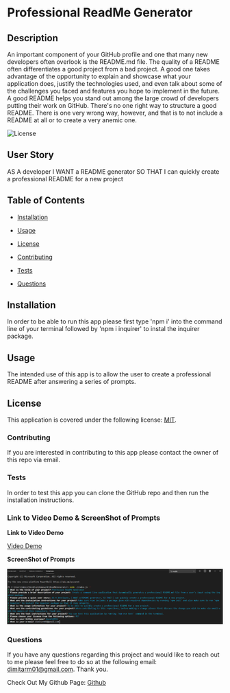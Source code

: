 # Professional ReadMe Generator

## Description
An important component of your GitHub profile and one that many new developers often overlook is the README.md file. The quality of a README often differentiates a good project from a bad project. A good one takes advantage of the opportunity to explain and showcase what your application does, justify the technologies used, and even talk about some of the challenges you faced and features you hope to implement in the future. A good README helps you stand out among the large crowd of developers putting their work on GitHub. There's no one right way to structure a good README. There is one very wrong way, however, and that is to not include a README at all or to create a very anemic one.

![License](https://img.shields.io/badge/license-MIT-blue)

## User Story

AS A developer I WANT a README generator SO THAT I can quickly create a professional README for a new project

## Table of Contents

* [Installation](#installation)

* [Usage](#usage)

* [License](#license)

* [Contributing](#contributing)

* [Tests](#tests)

* [Questions](#questions)

## Installation
In order to be able to run this app please first type 'npm i' into the command line of your terminal followed by 'npm i inquirer' to instal the inquirer package.

## Usage
The intended use of this app is to allow the user to create a professional README after answering a series of prompts.

## License 
This application is covered under the following license: [MIT](https://choosealicense.com/licenses/).

### Contributing
If you are interested in contributing to this app please contact the owner of this repo via email.

### Tests
In order to test this app you can clone the GitHub repo and then run the installation instructions.

### Link to Video Demo & ScreenShot of Prompts

**Link to Video Demo**

[Video Demo](https://drive.google.com/file/d/1mS0zlaRm00fnRqm7-CCTfo_YKHksifFn/view)

**ScreenShot of Prompts**

![ScreenShot of Prompts](assets/images/PromptScreenShot.png)

### Questions 
If you have any questions regarding this project and would like to reach out to me please feel free to do so at the following email: dimitarm01@gmail.com. Thank you.

Check Out My Github Page:
[Github](https://github.com/dspark8916)
    